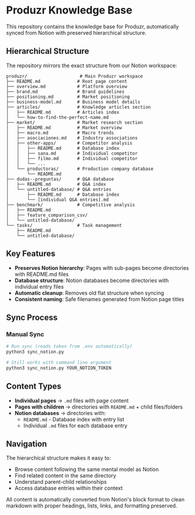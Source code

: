 # Produzr Knowledge Base

This repository contains the knowledge base for Produzr, automatically synced from Notion with preserved hierarchical structure.

## Hierarchical Structure

The repository mirrors the exact structure from our Notion workspace:

```
produzr/                    # Main Produzr workspace
├── README.md              # Root page content
├── overview.md            # Platform overview
├── brand.md               # Brand guidelines
├── positioning.md         # Market positioning
├── business-model.md      # Business model details
├── articles/              # Knowledge articles section
│   ├── README.md          # Articles index
│   └── how-to-find-the-perfect-name.md
├── market/                # Market research section
│   ├── README.md          # Market overview
│   ├── macro.md           # Macro trends
│   ├── asociaciones.md    # Industry associations
│   ├── other-apps/        # Competitor analysis
│   │   ├── README.md      # Database index
│   │   ├── sana.md        # Individual competitor
│   │   ├── filmo.md       # Individual competitor
│   │   └── ...
│   └── productoras/       # Production company database
│       └── README.md
├── dudas--preguntas/      # Q&A database
│   ├── README.md          # Q&A index
│   └── untitled-database/ # Q&A entries
│       ├── README.md      # Database index
│       └── [individual Q&A entries].md
├── benchmark/             # Competitive analysis
│   ├── README.md
│   ├── feature_comparison_csv/
│   └── untitled-database/
└── tasks/                 # Task management
    ├── README.md
    └── untitled-database/
```

## Key Features

- **Preserves Notion hierarchy**: Pages with sub-pages become directories with README.md files
- **Database structure**: Notion databases become directories with individual entry files
- **Automatic cleanup**: Removes old flat structure when syncing
- **Consistent naming**: Safe filenames generated from Notion page titles

## Sync Process

### Manual Sync

```bash
# Run sync (reads token from .env automatically)
python3 sync_notion.py

# Still works with command line argument
python3 sync_notion.py YOUR_NOTION_TOKEN
```

## Content Types

- **Individual pages** → `.md` files with page content
- **Pages with children** → directories with `README.md` + child files/folders
- **Notion databases** → directories with:
  - `README.md` - Database index with entry list
  - Individual `.md` files for each database entry

## Navigation

The hierarchical structure makes it easy to:

- Browse content following the same mental model as Notion
- Find related content in the same directory
- Understand parent-child relationships
- Access database entries within their context

All content is automatically converted from Notion's block format to clean markdown with proper headings, lists, links, and formatting preserved.
